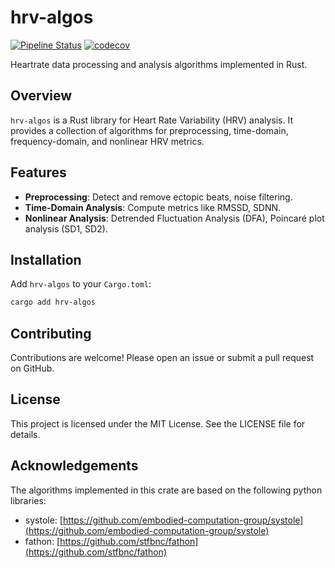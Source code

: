 # hrv-algos

[![Pipeline Status](https://github.com/mat-kie/hrv-algos/actions/workflows/rust.yml/badge.svg)](https://github.com/mat-kie/hrv-algos/actions/workflows/rust.yml)
[![codecov](https://codecov.io/github/mat-kie/hrv-algos/graph/badge.svg?token=2VYIA5LC8M)](https://codecov.io/github/mat-kie/hrv-algos)

Heartrate data processing and analysis algorithms implemented in Rust.

## Overview

`hrv-algos` is a Rust library for Heart Rate Variability (HRV) analysis. It provides a collection of algorithms for preprocessing, time-domain, frequency-domain, and nonlinear HRV metrics.

## Features

- **Preprocessing**: Detect and remove ectopic beats, noise filtering.
- **Time-Domain Analysis**: Compute metrics like RMSSD, SDNN.
- **Nonlinear Analysis**: Detrended Fluctuation Analysis (DFA), Poincaré plot analysis (SD1, SD2).

## Installation

Add `hrv-algos` to your `Cargo.toml`:

```bash
cargo add hrv-algos
```

## Contributing

Contributions are welcome! Please open an issue or submit a pull request on GitHub.

## License

This project is licensed under the MIT License. See the LICENSE file for details.

## Acknowledgements

The algorithms implemented in this crate are based on the following python libraries:
- systole: [https://github.com/embodied-computation-group/systole](https://github.com/embodied-computation-group/systole)
- fathon: [https://github.com/stfbnc/fathon](https://github.com/stfbnc/fathon)
